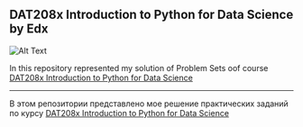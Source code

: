 ## DAT208x Introduction to Python for Data Science by Edx

![Alt Text](https://github.com/Liza-S/DAT208x-Introduction-to-Python-for-Data-Science-by-Edx/blob/master/gif/demo.gif)


In this repository represented my solution of Problem Sets oof course [DAT208x Introduction to Python for Data Science](https://www.edx.org/course/introduction-python-data-science-microsoft-dat208x-4)

-------------------------------------------------------------------------------------------------------------------------------
В этом репозитории представлено мое решение практических заданий по курсу [DAT208x Introduction to Python for Data Science](https://www.edx.org/course/introduction-python-data-science-microsoft-dat208x-4)
